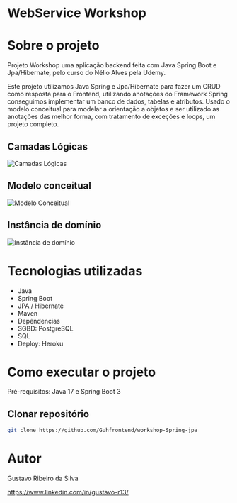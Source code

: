 # WebService Workshop


# Sobre o projeto


Projeto Workshop uma aplicação backend feita com Java Spring Boot e Jpa/Hibernate, pelo curso do Nélio Alves pela Udemy.

Este projeto utilizamos Java Spring e Jpa/Hibernate para fazer um CRUD como resposta para o Frontend, utilizando anotações do Framework Spring conseguimos implementar um banco de dados, tabelas e atributos.
Usado o modelo conceitual para modelar a orientação a objetos e ser utilizado as anotações das melhor forma, com tratamento de exceções e loops, um projeto completo.

## Camadas Lógicas
![Camadas Lógicas](https://github.com/Guhfrontend/workshop-Spring-jpa/assets/138324368/6e243639-405d-4feb-bebb-c94010a247bd)

## Modelo conceitual
![Modelo Conceitual](https://github.com/Guhfrontend/workshop-Spring-jpa/assets/138324368/a3dfa1d4-8f17-428f-a6f1-a4a30adada5b)

## Instância de domínio
![Instância de domínio](https://github.com/Guhfrontend/workshop-Spring-jpa/assets/138324368/3d411013-d0c4-4628-a7ad-f892670b3df7)

# Tecnologias utilizadas
- Java
- Spring Boot
- JPA / Hibernate
- Maven
- Depêndencias
- SGBD: PostgreSQL
- SQL
- Deploy: Heroku

# Como executar o projeto

Pré-requisitos: Java 17 e Spring Boot 3

## Clonar repositório
```bash
git clone https://github.com/Guhfrontend/workshop-Spring-jpa
```

# Autor

Gustavo Ribeiro da Silva

https://www.linkedin.com/in/gustavo-r13/

